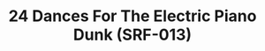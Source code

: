 ---
ee_id_thing: '4140'
site: '1'
type: '2'
inv_num: 2013-221
add_credit: Cory Arcangel for Arcangel Surfware
url: 2013-221-24-dances-for-electric-piano-drawing-srf-013
title: '24 Dances For The Electric Piano Dunk (SRF-013) '
year: '2014'
display_year: '2013'
medium: Pencil on paper
dims: 12 in x 12 in
pitch: "​Plotter drawing of the dunk plot on the cover of the 24 Dances for Electric
  Piano vinyl."
ps:
live_url:
youtube:
https://github.com/coryarcangel/alu:
imgs: 24-dances-drawing-2013-221-full-1-database-ih.jpg
subheading: "(Drawing)"
download:
commission:
related: "[4138] [2013-115-24-Dances-For-The-Electric-Piano] 2013-015 24 Dances For
  The Electric Piano (SRF-001)"
layout: things-i-made
---
